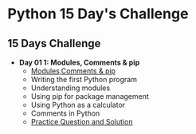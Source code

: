 # Python 15 Day's Challenge 

## 15 Days Challenge 

- **Day 01 1: Modules, Comments & pip**
  - [Modules,Comments & pip](https://github.com/itzsandeepshrma/Python-15-Days-Challenge/tree/main/Day01)
  - Writing the first Python program
  - Understanding modules
  - Using pip for package management
  - Using Python as a calculator
  - Comments in Python
  - [Practice Question and Solution](https://github.com/itzsandeepshrma/Python-15-Days-Challenge/tree/main/Day01/Practice)
